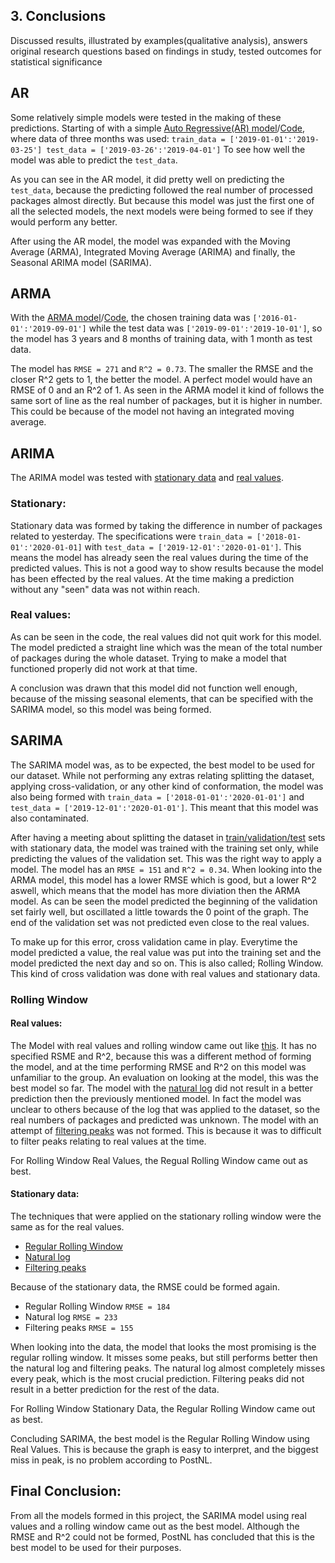 ## 3. Conclusions
Discussed results, illustrated by examples(qualitative analysis), answers original research questions based on findings in study, tested outcomes for statistical significance

## AR
Some relatively simple models were tested in the making of these predictions.
Starting of with a simple [Auto Regressive(AR) model](https://github.com/georgeottens/AppliedDataScience/blob/main/Python-Graphs/AR%20model.png)/[Code](https://github.com/georgeottens/AppliedDataScience/blob/main/Python_Notebooks/AR_model_klant_69_werkelijke_aantallen_2018-01_2018-03.ipynb), where data of three months was used:
`train_data = ['2019-01-01':'2019-03-25']
test_data = ['2019-03-26':'2019-04-01']`
To see how well the model was able to predict the `test_data`.

As you can see in the AR model, it did pretty well on predicting the `test_data`, because the predicting followed the real number of processed packages almost directly.
But because this model was just the first one of all the selected models, the next models were being formed to see if they would perform any better.

After using the AR model, the model was expanded with the Moving Average (ARMA), Integrated Moving Average (ARIMA) and finally, the Seasonal ARIMA model (SARIMA).

## ARMA
With the [ARMA model](https://github.com/georgeottens/AppliedDataScience/blob/main/Python-Graphs/ARMA%20model.png)/[Code](https://github.com/georgeottens/AppliedDataScience/blob/main/Python_Notebooks/ARMA_model_klant_69.ipynb), the chosen training data was `['2016-01-01':'2019-09-01']` while the test data was `['2019-09-01':'2019-10-01']`,
so the model has 3 years and 8 months of training data, with 1 month as test data.

The model has `RMSE = 271` and `R^2 = 0.73`. The smaller the RMSE and the closer R^2 gets to 1, the better the model.
A perfect model would have an RMSE of 0 and an R^2 of 1.
As seen in the ARMA model it kind of follows the same sort of line as the real number of packages, but it is higher in number.
This could be because of the model not having an integrated moving average.

## ARIMA
The ARIMA model was tested with [stationary data](https://github.com/georgeottens/AppliedDataScience/blob/main/Python_Notebooks/ARIMA_model_klant_69_YEET.ipynb) and [real values](https://github.com/georgeottens/AppliedDataScience/blob/main/Python_Notebooks/ARIMA_model_klant_69_YEET_werkelijk.ipynb).

### Stationary:

Stationary data was formed by taking the difference in number of packages related to yesterday.
The specifications were `train_data = ['2018-01-01':'2020-01-01]` with `test_data = ['2019-12-01':'2020-01-01']`.
This means the model has already seen the real values during the time of the predicted values.
This is not a good way to show results because the model has been effected by the real values.
At the time making a prediction without any "seen" data was not within reach.

### Real values:

As can be seen in the code, the real values did not quit work for this model.
The model predicted a straight line which was the mean of the total number of packages during the whole dataset.
Trying to make a model that functioned properly did not work at that time.

A conclusion was drawn that this model did not function well enough, because of the missing seasonal elements, that can be specified with the SARIMA model, so this model was being formed.

## SARIMA
The SARIMA model was, as to be expected, the best model to be used for our dataset.
While not performing any extras relating splitting the dataset, applying cross-validation, or any other kind of conformation, the model was also being formed with `train_data = ['2018-01-01':'2020-01-01']` and `test_data = ['2019-12-01':'2020-01-01']`.
This meant that this model was also contaminated.

After having a meeting about splitting the dataset in [train/validation/test](https://github.com/georgeottens/AppliedDataScience/blob/main/Python_Notebooks/SARIMA_model_klant_69_train_val_test_optimaliseren.ipynb) sets with stationary data, the model was trained with the training set only, while predicting the values of the validation set.
This was the right way to apply a model.
The model has an `RMSE = 151` and `R^2 = 0.34`.
When looking into the ARMA model, this model has a lower RMSE which is good, but a lower R^2 aswell, which means that the model has more diviation then the ARMA model.
As can be seen the model predicted the beginning of the validation set fairly well, but oscillated a little towards the 0 point of the graph.
The end of the validation set was not predicted even close to the real values.

To make up for this error, cross validation came in play.
Everytime the model predicted a value, the real value was put into the training set and the model predicted the next day and so on.
This is also called; Rolling Window.
This kind of cross validation was done with real values and stationary data.

### Rolling Window
#### Real values:
The Model with real values and rolling window came out like [this](https://github.com/georgeottens/AppliedDataScience/blob/main/Python_Notebooks/SARIMA_model_klant_69_rolling_window_werkelijk.ipynb).
It has no specified RSME and R^2, because this was a different method of forming the model, and at the time performing RMSE and R^2 on this model was unfamiliar to the group.
An evaluation on looking at the model, this was the best model so far.
The model with the [natural log](https://github.com/georgeottens/AppliedDataScience/blob/main/Python_Notebooks/SARIMA_model_klant_69_rolling_window_werkelijk_log.ipynb) did not result in a better prediction then the previously mentioned model.
In fact the model was unclear to others because of the log that was applied to the dataset, so the real numbers of packages and predicted was unknown.
The model with an attempt of [filtering peaks](https://github.com/georgeottens/AppliedDataScience/blob/main/Python_Notebooks/SARIMA_model_klant_69_rolling_window_werkelijk_pieken_filteren.ipynb) was not formed.
This is because it was to difficult to filter peaks relating to real values at the time.

For Rolling Window Real Values, the Regual Rolling Window came out as best.

#### Stationary data:
The techniques that were applied on the stationary rolling window were the same as for the real values.
- [Regular Rolling Window](https://github.com/georgeottens/AppliedDataScience/blob/main/Python_Notebooks/SARIMA_model_klant_69_rolling_window_verschil.ipynb)
- [Natural log](https://github.com/georgeottens/AppliedDataScience/blob/main/Python_Notebooks/SARIMA_model_klant_69_rolling_window_verschil_log.ipynb)
- [Filtering peaks](https://github.com/georgeottens/AppliedDataScience/blob/main/Python_Notebooks/SARIMA_model_klant_69_rolling_window_verschil_pieken_filteren.ipynb)

Because of the stationary data, the RMSE could be formed again.
- Regular Rolling Window `RMSE = 184`
- Natural log `RMSE = 233`
- Filtering peaks `RMSE = 155`

When looking into the data, the model that looks the most promising is the regular rolling window.
It misses some peaks, but still performs better then the natural log and filtering peaks.
The natural log almost completely misses every peak, which is the most crucial prediction.
Filtering peaks did not result in a better prediction for the rest of the data.

For Rolling Window Stationary Data, the Regular Rolling Window came out as best.

Concluding SARIMA, the best model is the Regular Rolling Window using Real Values.
This is because the graph is easy to interpret, and the biggest miss in peak, is no problem according to PostNL.

## Final Conclusion:
From all the models formed in this project, the SARIMA model using real values and a rolling window came out as the best model.
Although the RMSE and R^2 could not be formed, PostNL has concluded that this is the best model to be used for their purposes.
